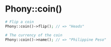# Phony::coin()

```php
# Flip a coin
Phony::coin()->flip(); // => "Heads"

# The currency of the coin
Phony::coin()->name(); // => "Philippine Peso"
```
